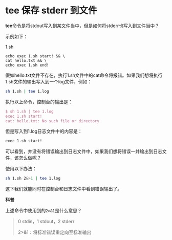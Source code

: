 # tee 保存 stderr 到文件

**tee**命令是将stdout写入到某文件当中，但是如何将stderr也写入到文件当中？

示例如下：

1.sh

```shell
echo exec 1.sh start! && \
cat hello.txt && \
echo exec 1.sh end!
```

假如hello.txt文件不存在，执行1.sh文件中的cat命令将报错。如果我们想将执行1.sh文件的输出写入到一个log文件，例如：

```bash
sh 1.sh | tee 1.log
```

执行以上命令，控制台的输出是：

```tex
$ sh 1.sh | tee 1.log
exec 1.sh start!
cat: hello.txt: No such file or directory
```

但是写入到1.log日志文件中的内容是：

```tex
exec 1.sh start!
```

可以看到，并没有将错误输出到日志文件中，如果我们想将错误一并输出到日志文件，该怎么做呢？

使用以下办法：

```bash
sh 1.sh 2&>1 | tee 1.log
```

这下我们就能同时在控制台和日志文件中看到错误输出了。

**科普**

上述命令中使用到的`2>&1`是什么意思？

> 0 stdin，1 stdout，2 stderr
>
> 2>&1：将标准错误重定向至标准输出
